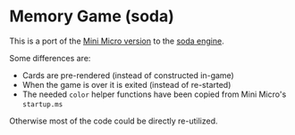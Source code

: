 # Memory Game (soda)

This is a port of the [Mini Micro version](https://github.com/sebnozzi/minimicro-memorygame) to the [soda engine](https://github.com/JoeStrout/soda).

Some differences are:

* Cards are pre-rendered (instead of constructed in-game)
* When the game is over it is exited (instead of re-started)
* The needed `color` helper functions have been copied from Mini Micro's `startup.ms`

Otherwise most of the code could be directly re-utilized.
